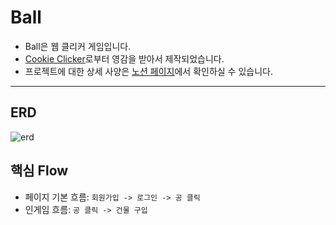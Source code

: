 # Ball

- Ball은 웹 클리커 게임입니다.
- [Cookie Clicker](https://cookieclicker.com/)로부터 영감을 받아서 제작되었습니다.
- 프로젝트에 대한 상세 사양은 [노션 페이지](https://motley-broker-ff4.notion.site/Ball-2000e30515948041b77aee4a01dc5c96?pvs=74)에서 확인하실 수 있습니다.

---
## ERD
![erd](https://github.com/user-attachments/assets/9ae3c571-a260-4af1-bec8-136a9e9e3878)

## 핵심 Flow
- 페이지 기본 흐름: `회원가입 -> 로그인 -> 공 클릭`
- 인게임 흐름: `공 클릭 -> 건물 구입`
